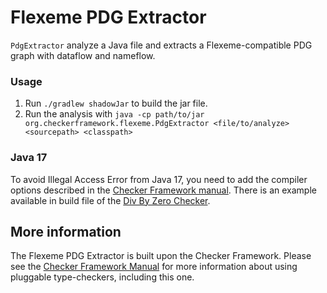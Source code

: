 # Flexeme PDG Extractor

`PdgExtractor` analyze a Java file and extracts a Flexeme-compatible PDG graph with dataflow and nameflow.

### Usage
1. Run `./gradlew shadowJar` to build the jar file.
2. Run the analysis with `java -cp path/to/jar org.checkerframework.flexeme.PdgExtractor <file/to/analyze> <sourcepath> <classpath>`

### Java 17
To avoid Illegal Access Error from Java 17, you need to add the compiler options described in the [Checker Framework manual](https://checkerframework.org/manual/#javac-jdk11). 
There is an example available in build file of the [Div By Zero Checker](https://github.com/kelloggm/div-by-zero-checker/blob/master/build.gradle).

## More information
The Flexeme PDG Extractor is built upon the Checker Framework.  Please see
the [Checker Framework Manual](https://checkerframework.org/manual/) for
more information about using pluggable type-checkers, including this one.
